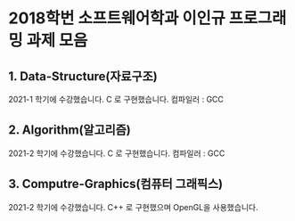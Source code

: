 2018학번 소프트웨어학과 이인규 프로그래밍 과제 모음
=================================================
## 1. Data-Structure(자료구조)
2021-1 학기에 수강했습니다. C 로 구현했습니다. 컴파일러 : GCC

## 2. Algorithm(알고리즘)

2021-2 학기에 수강했습니다. C 로 구현했습니다. 컴파일러 : GCC

## 3. Computre-Graphics(컴퓨터 그래픽스)
2021-2 학기에 수강했습니다. C++ 로 구현했으며 OpenGL을 사용했습니다.
